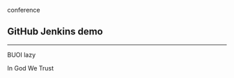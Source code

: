 conference

GitHub Jenkins demo
--------------------
--------------------
BUOI lazy

In God We Trust
